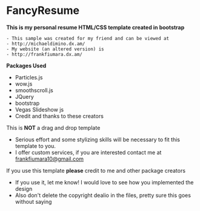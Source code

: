 # FancyResume
**This is my personal resume HTML/CSS template created in bootstrap**
```
- This sample was created for my friend and can be viewed at 
- http://michaeldimino.dx.am/
- My website (an altered version) is
- http://frankfiumara.dx.am/
```
**Packages Used**
- Particles.js
- wow.js
- smoothscroll.js
- JQuery
- bootstrap
- Vegas Slideshow js
- Credit and thanks to these creators

This is **NOT** a drag and drop template
- Serious effort and some stylizing skills will be necessary to fit this template to you.
- I offer custom services, if you are interested contact me at frankfiumara10@gmail.com

If you use this template **please** credit to me and other package creators
- If you use it, let me know! I would love to see how you implemented the design
- Also don't delete the copyright dealio in the files, pretty sure this goes without saying
